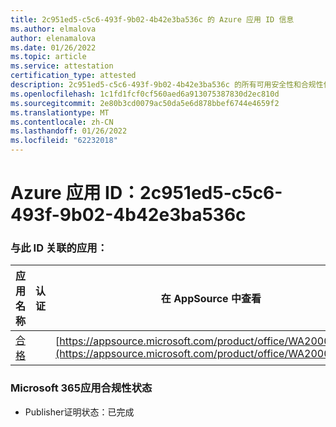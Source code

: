 ```yaml
---
title: 2c951ed5-c5c6-493f-9b02-4b42e3ba536c 的 Azure 应用 ID 信息
ms.author: elmalova
author: elenamalova
ms.date: 01/26/2022
ms.topic: article
ms.service: attestation
certification_type: attested
description: 2c951ed5-c5c6-493f-9b02-4b42e3ba536c 的所有可用安全性和合规性信息。
ms.openlocfilehash: 1c1fd1fcf0cf560aed6a913075387830d2ec810d
ms.sourcegitcommit: 2e80b3cd0079ac50da5e6d878bbef6744e4659f2
ms.translationtype: MT
ms.contentlocale: zh-CN
ms.lasthandoff: 01/26/2022
ms.locfileid: "62232018"
---
```

# <a name="azure-app-id-2c951ed5-c5c6-493f-9b02-4b42e3ba536c"></a>Azure 应用 ID：2c951ed5-c5c6-493f-9b02-4b42e3ba536c


### <a name="apps-associated-with-this-id"></a>与此 ID 关联的应用：
| **应用名称** | **认证** | **在 AppSource 中查看** |
|--------------|---------------|-----------------------|
| [合格](https://docs.microsoft.com/microsoft-365-app-certification/forward/WA200002720) |  | [https://appsource.microsoft.com/product/office/WA200002720](https://appsource.microsoft.com/product/office/WA200002720) |

### <a name="microsoft-365-app-compliance-status"></a>Microsoft 365应用合规性状态
- Publisher证明状态：已完成
